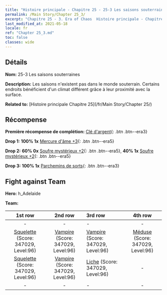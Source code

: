 ```yaml
---
title: "Histoire principale - Chapitre 25 - 25-3 Les saisons souterraines"
permalink: /Main Story/Chapter 25_3/
excerpt: "Chapitre 25 - 3. Era of Chaos  Histoire principale - Chapitre 25_3. 25-3 Les saisons souterraines"
last_modified_at: 2021-05-18
locale: fr
ref: "Chapter 25_3.md"
toc: false
classes: wide
---
```


## Détails

 **Nom:** 25-3 Les saisons souterraines

 **Description:** Les saisons n'existent pas dans le monde souterrain. Certains endroits bénéficient d'un climat différent grâce à leur proximité avec la surface.

 **Related to:** [Histoire principale Chapitre 25](/fr/Main Story/Chapter 25/)

## Récompense

 **Première récompense de complétion:** [Clé d'argent](/ItemsFR/con_693/){: .btn .btn--era3}

 **Drop 1:** **100% 1x** [Mercure d'âme +3](/ItemsFR/mat_84/){: .btn .btn--era5}

 **Drop 2:** **60% 0x** [Soufre mystérieux +2](/ItemsFR/mat_78/){: .btn .btn--era5}, **40% 1x** [Soufre mystérieux +2](/ItemsFR/mat_78/){: .btn .btn--era5}

 **Drop 3:** **100% 1x** [Parchemins de sorts](/ItemsFR/con_694/){: .btn .btn--era3}


## Fight against Team
 **Hero:** h_Adelaide

 **Team:**


  | 1st row | 2nd row | 3rd row | 4th row |
  |:----:|:----:|:----|:----:|
  | - | - | - | - |
  | [Squelette](/fr/units/Skeleton/) (Score: 347029, Level:96)  | [Vampire](/fr/units/Vampire/) (Score: 347029, Level:96)  | [Vampire](/fr/units/Vampire/) (Score: 347029, Level:96)  | [Méduse](/fr/units/Medusa/) (Score: 347029, Level:96)  |
  | [Squelette](/fr/units/Skeleton/) (Score: 347029, Level:96)  | [Vampire](/fr/units/Vampire/) (Score: 347029, Level:96)  | [Liche](/fr/units/Lich/) (Score: 347029, Level:96)  | - |
  | - | - | - | - |


